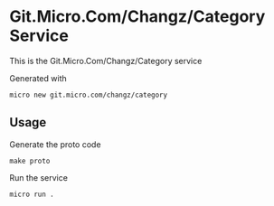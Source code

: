 # Git.Micro.Com/Changz/Category Service

This is the Git.Micro.Com/Changz/Category service

Generated with

```
micro new git.micro.com/changz/category
```

## Usage

Generate the proto code

```
make proto
```

Run the service

```
micro run .
```